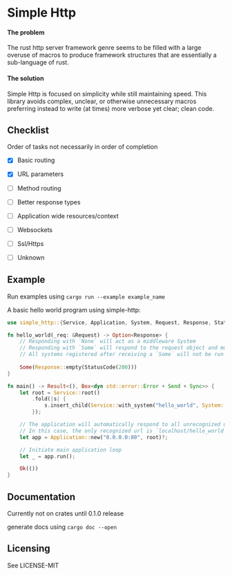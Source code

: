 # Simple Http

#### The problem
The rust http server framework genre seems to be filled with a large overuse of macros to produce framework structures that are essentially a sub-language of rust.

#### The solution
Simple Http is focused on simplicity while still maintaining speed. This library avoids complex, unclear, or otherwise unnecessary macros preferring instead to write (at times) more verbose yet clear; clean code.

## Checklist

Order of tasks not necessarily in order of completion

- [x] Basic routing

- [x] URL parameters

- [ ] Method routing

- [ ] Better response types

- [ ] Application wide resources/context

- [ ] Websockets

- [ ] Ssl/Https

- [ ] Unknown

## Example

Run examples using `cargo run --example example_name`

A basic hello world program using simple-http:

```rust
use simple_http::{Service, Application, System, Request, Response, StatusCode};

fn hello_world(_req: &Request) -> Option<Response> {
    // Responding with `None` will act as a middleware System
    // Responding with `Some` will respond to the request object and move on to the next request
    // All systems registered after receiving a `Some` will not be run
    
    Some(Response::empty(StatusCode(200)))
}

fn main() -> Result<(), Box<dyn std::error::Error + Send + Sync>> {
    let root = Service::root()
        .fold(|s| {
            s.insert_child(Service::with_system("hello_world", System::single(hello_world)))
        });

    // The application will automatically respond to all unrecognized urls with a `StatusCode(404)` not found
    // In this case, the only recognized url is `localhost/hello_world`
    let app = Application::new("0.0.0.0:80", root)?;

    // Initiate main application loop
    let _ = app.run();

    Ok(())
}
```

## Documentation
Currently not on crates until 0.1.0 release

generate docs using `cargo doc --open`

## Licensing
See LICENSE-MIT
